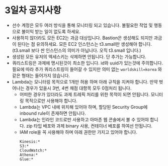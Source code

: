 # 3일차 공지사항
- 선수 계정은 모두 여러 방식을 통해 모니터링 되고 있습니다. 불필요한 작업 및 행동으로 불이익 받는 일이 없도록 하세요.
- 사용하지 않더라도 모든 EC2는 과금 대상입니다. Bastion은 생성해도 되지만 과금이 된다는 점 유의하세요. 모든 EC2 인스턴스는 t3.small만 생성해야 합니다. (t3.small 보다 싼 인스턴스의 의미가 아닙니다. 오직 t3.small 입니다.)
- 생성된 모든 유저의 엑세스키는 삭제하면 안됩니다. 단 추가는 가능합니다.
- 쿼리스트링은 과제에 명시된것이 최소한 입니다. id와 uuid가 있는것에 주의합니다. 필요에 따라 추가 쿼리스트링이 들어갈 수 있지만 의미 없는 `worldskill=korea` 와 같은 형태는 들어가지 않습니다.
- Lambda는 모니터링 목적으로 1개만 허용 하며 아래 규칙을 지켜야 합니다. 만약 벗어나는 경우가 있을시 3번, 4번 채점 대항목 모두 0점처리 됩니다.
  - 어떠한 경우가 있더라도 과제 트레픽 처리를 위한 목적이 되면 안됩니다. 모니터링 목적으로만 사용해야 합니다.
  - Lambda는 VPC 내에 위치해 있어야 하며, 할당된 Security Group에 inbound rule이 존재하면 안됩니다.
  - Lambda는 인라인 코드로만 사용하고 아마존 웹 콘솔에서 볼 수 있어야 합니다. zip 타입 배포와 과제 binary 사용, 컨테이너 배포를 하여선 안됩니다.
  - IAM role을 꼭 사용해야 하며 아래 권한만 가지고 있어야 합니다.
    ```
    Kinesis:*
    S3:*
    CloudWatch:*
    Athena:*
    Glue:*
    ```
